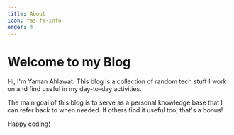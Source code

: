 ```yaml
---
title: About
icon: fas fa-info
order: 4
---
```


# Welcome to my Blog

Hi, I'm Yaman Ahlawat. This blog is a collection of random tech stuff I work on and find useful in my day-to-day activities.

The main goal of this blog is to serve as a personal knowledge base that I can refer back to when needed. If others find it useful too, that's a bonus!

Happy coding!
